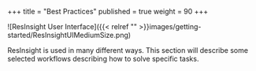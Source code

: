 +++
title = "Best Practices"
published = true
weight = 90
+++

![ResInsight User Interface]({{< relref "" >}}images/getting-started/ResInsightUIMediumSize.png)

ResInsight is used in many different ways. This section will describe some selected workflows describing how to solve specific tasks.